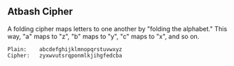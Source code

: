 ## Atbash Cipher

A folding cipher maps letters to one another by "folding the alphabet." This way, "a" maps to "z", "b" maps to "y", "c" maps to "x", and so on.

```
Plain:    abcdefghijklmnopqrstuvwxyz
Cipher:   zyxwvutsrqponmlkjihgfedcba
```